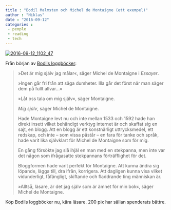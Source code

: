 ```yaml
---
title : "Bodil Malmsten och Michel de Montaigne (ett exempel)"
author : "Niklas"
date : "2016-09-12"
categories : 
 - people
 - reading
 - tech
---
```


[![2016-09-12_1102_47](https://niklasblog.com/wp-content/2016-09-12_1102_47.jpg)](https://niklasblog.com/wp-content/2016-09-12_1102_47.jpg)

Från början av [Bodils loggböcker](https://niklasblog.com/?p=19435):

> »Det är mig själv jag målar«, säger Michel de Montaigne i _Essayer_.
> 
> »Ingen går fri från att säga dumheter. Illa går det först när man säger dem på fullt allvar…«
> 
> »Låt oss tala om mig själv«, säger Montaigne.
> 
> _Mig själv_, säger Michel de Montaigne.
> 
> Hade Montaigne levt nu och inte mellan 1533 och 1592 hade han direkt insett vilket behändigt verktyg internet är och skaffat sig en sajt, en blogg. Att en blogg är ett konstnärligt uttrycksmedel, ett redskap, och inte – som vissa påstår – en fara för tanke och språk, hade varit lika självklart för Michel de Montaigne som för mig.
> 
> En gång försökte jag slå ihjäl en man med en stekpanna, men inte var det någon som ifrågasatte stekpannans förträfflighet för det.
> 
> Bloggformen hade varit perfekt för Montaigne. Att kunna ändra sig löpande, lägga till, dra ifrån, korrigera. Att dagligen kunna visa vilket vidunderligt, fåfängligt, skiftande och fladdrande ting människan är.
> 
> »Alltså, läsare, är det jag själv som är ämnet för min bok«, säger Michel de Montaigne.

Köp Bodils loggböcker nu, kära läsare. 200 pix har sällan spenderats bättre.
